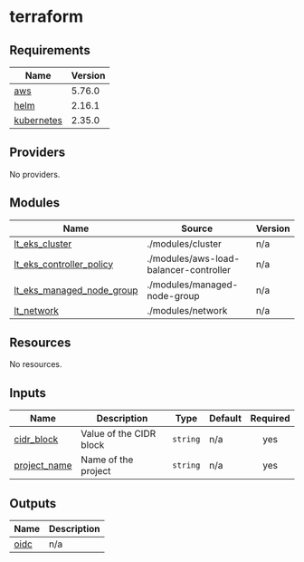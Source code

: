 # terraform
<!-- BEGIN_TF_DOCS -->
## Requirements

| Name | Version |
|------|---------|
| <a name="requirement_aws"></a> [aws](#requirement\_aws) | 5.76.0 |
| <a name="requirement_helm"></a> [helm](#requirement\_helm) | 2.16.1 |
| <a name="requirement_kubernetes"></a> [kubernetes](#requirement\_kubernetes) | 2.35.0 |

## Providers

No providers.

## Modules

| Name | Source | Version |
|------|--------|---------|
| <a name="module_lt_eks_cluster"></a> [lt\_eks\_cluster](#module\_lt\_eks\_cluster) | ./modules/cluster | n/a |
| <a name="module_lt_eks_controller_policy"></a> [lt\_eks\_controller\_policy](#module\_lt\_eks\_controller\_policy) | ./modules/aws-load-balancer-controller | n/a |
| <a name="module_lt_eks_managed_node_group"></a> [lt\_eks\_managed\_node\_group](#module\_lt\_eks\_managed\_node\_group) | ./modules/managed-node-group | n/a |
| <a name="module_lt_network"></a> [lt\_network](#module\_lt\_network) | ./modules/network | n/a |

## Resources

No resources.

## Inputs

| Name | Description | Type | Default | Required |
|------|-------------|------|---------|:--------:|
| <a name="input_cidr_block"></a> [cidr\_block](#input\_cidr\_block) | Value of the CIDR block | `string` | n/a | yes |
| <a name="input_project_name"></a> [project\_name](#input\_project\_name) | Name of the project | `string` | n/a | yes |

## Outputs

| Name | Description |
|------|-------------|
| <a name="output_oidc"></a> [oidc](#output\_oidc) | n/a |
<!-- END_TF_DOCS -->